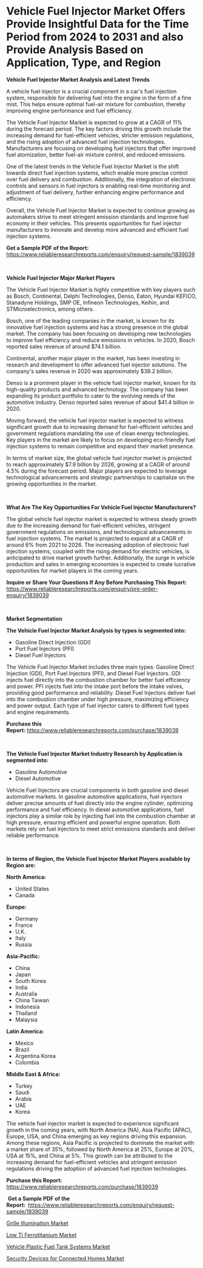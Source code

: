 <p><h1>Vehicle Fuel Injector Market Offers Provide Insightful Data for the Time Period from 2024 to 2031 and also Provide Analysis Based on Application, Type, and Region</h1></p><p><strong>Vehicle Fuel Injector Market Analysis and Latest Trends</strong></p>
<p><p>A vehicle fuel injector is a crucial component in a car's fuel injection system, responsible for delivering fuel into the engine in the form of a fine mist. This helps ensure optimal fuel-air mixture for combustion, thereby improving engine performance and fuel efficiency.</p><p>The Vehicle Fuel Injector Market is expected to grow at a CAGR of 11% during the forecast period. The key factors driving this growth include the increasing demand for fuel-efficient vehicles, stricter emission regulations, and the rising adoption of advanced fuel injection technologies. Manufacturers are focusing on developing fuel injectors that offer improved fuel atomization, better fuel-air mixture control, and reduced emissions.</p><p>One of the latest trends in the Vehicle Fuel Injector Market is the shift towards direct fuel injection systems, which enable more precise control over fuel delivery and combustion. Additionally, the integration of electronic controls and sensors in fuel injectors is enabling real-time monitoring and adjustment of fuel delivery, further enhancing engine performance and efficiency.</p><p>Overall, the Vehicle Fuel Injector Market is expected to continue growing as automakers strive to meet stringent emission standards and improve fuel economy in their vehicles. This presents opportunities for fuel injector manufacturers to innovate and develop more advanced and efficient fuel injection systems.</p></p>
<p><strong>Get a Sample PDF of the Report:&nbsp;</strong> <a href="https://www.reliableresearchreports.com/enquiry/request-sample/1839039">https://www.reliableresearchreports.com/enquiry/request-sample/1839039</a></p>
<p>&nbsp;</p>
<p><strong>Vehicle Fuel Injector Major Market Players</strong></p>
<p><p>The Vehicle Fuel Injector Market is highly competitive with key players such as Bosch, Continental, Delphi Technologies, Denso, Eaton, Hyundai KEFICO, Stanadyne Holdings, SMP OE, Infineon Technologies, Keihin, and STMicroelectronics, among others. </p><p>Bosch, one of the leading companies in the market, is known for its innovative fuel injection systems and has a strong presence in the global market. The company has been focusing on developing new technologies to improve fuel efficiency and reduce emissions in vehicles. In 2020, Bosch reported sales revenue of around $74.1 billion.</p><p>Continental, another major player in the market, has been investing in research and development to offer advanced fuel injector solutions. The company's sales revenue in 2020 was approximately $39.2 billion.</p><p>Denso is a prominent player in the vehicle fuel injector market, known for its high-quality products and advanced technology. The company has been expanding its product portfolio to cater to the evolving needs of the automotive industry. Denso reported sales revenue of about $41.4 billion in 2020.</p><p>Moving forward, the vehicle fuel injector market is expected to witness significant growth due to increasing demand for fuel-efficient vehicles and government regulations mandating the use of clean energy technologies. Key players in the market are likely to focus on developing eco-friendly fuel injection systems to remain competitive and expand their market presence.</p><p>In terms of market size, the global vehicle fuel injector market is projected to reach approximately $7.9 billion by 2026, growing at a CAGR of around 4.5% during the forecast period. Major players are expected to leverage technological advancements and strategic partnerships to capitalize on the growing opportunities in the market.</p></p>
<p>&nbsp;</p>
<p><strong>What Are The Key Opportunities For Vehicle Fuel Injector Manufacturers?</strong></p>
<p><p>The global vehicle fuel injector market is expected to witness steady growth due to the increasing demand for fuel-efficient vehicles, stringent government regulations on emissions, and technological advancements in fuel injection systems. The market is projected to expand at a CAGR of around 6% from 2021 to 2026. The increasing adoption of electronic fuel injection systems, coupled with the rising demand for electric vehicles, is anticipated to drive market growth further. Additionally, the surge in vehicle production and sales in emerging economies is expected to create lucrative opportunities for market players in the coming years.</p></p>
<p><strong>Inquire or Share Your Questions If Any Before Purchasing This Report:</strong> <a href="https://www.reliableresearchreports.com/enquiry/pre-order-enquiry/1839039">https://www.reliableresearchreports.com/enquiry/pre-order-enquiry/1839039</a></p>
<p>&nbsp;</p>
<p><strong>Market Segmentation</strong></p>
<p><strong>The Vehicle Fuel Injector Market Analysis by types is segmented into:</strong></p>
<p><ul><li>Gasoline Direct Injection (GDI)</li><li>Port Fuel Injectors (PFI)</li><li>Diesel Fuel Injectors</li></ul></p>
<p><p>The Vehicle Fuel Injector Market includes three main types: Gasoline Direct Injection (GDI), Port Fuel Injectors (PFI), and Diesel Fuel Injectors. GDI injects fuel directly into the combustion chamber for better fuel efficiency and power. PFI injects fuel into the intake port before the intake valves, providing good performance and reliability. Diesel Fuel Injectors deliver fuel into the combustion chamber under high pressure, maximizing efficiency and power output. Each type of fuel injector caters to different fuel types and engine requirements.</p></p>
<p><strong>Purchase this Report:&nbsp;</strong><a href="https://www.reliableresearchreports.com/purchase/1839039">https://www.reliableresearchreports.com/purchase/1839039</a></p>
<p>&nbsp;</p>
<p><strong>The Vehicle Fuel Injector Market Industry Research by Application is segmented into:</strong></p>
<p><ul><li>Gasoline Automotive</li><li>Diesel Automotive</li></ul></p>
<p><p>Vehicle Fuel Injectors are crucial components in both gasoline and diesel automotive markets. In gasoline automotive applications, fuel injectors deliver precise amounts of fuel directly into the engine cylinder, optimizing performance and fuel efficiency. In diesel automotive applications, fuel injectors play a similar role by injecting fuel into the combustion chamber at high pressure, ensuring efficient and powerful engine operation. Both markets rely on fuel injectors to meet strict emissions standards and deliver reliable performance.</p></p>
<p>&nbsp;</p>
<p><strong>In terms of Region, the Vehicle Fuel Injector Market Players available by Region are:</strong></p>
<p>
    <p> <strong> North America: </strong>
        <ul>
            <li>United States</li>
            <li>Canada</li>
        </ul>
        </p> 
    <p> <strong> Europe: </strong>
        <ul>
            <li>Germany</li>
            <li>France</li>
            <li>U.K.</li>
            <li>Italy</li>
            <li>Russia</li>
        </ul>
        </p> 
    <p> <strong> Asia-Pacific: </strong>
        <ul>
            <li>China</li>
            <li>Japan</li>
            <li>South Korea</li>
            <li>India</li>
            <li>Australia</li>
            <li>China Taiwan</li>
            <li>Indonesia</li>
            <li>Thailand</li>
            <li>Malaysia</li>
        </ul>
        </p> 
    <p> <strong> Latin America: </strong>
        <ul>
            <li>Mexico</li>
            <li>Brazil</li>
            <li>Argentina Korea</li>
            <li>Colombia</li>
        </ul>
        </p> 
    <p> <strong> Middle East & Africa: </strong>
        <ul>
            <li>Turkey</li>
            <li>Saudi</li>
            <li>Arabia</li>
            <li>UAE</li>
            <li>Korea</li>
        </ul>
    </p>
    </p>
<p><p>The vehicle fuel injector market is expected to experience significant growth in the coming years, with North America (NA), Asia Pacific (APAC), Europe, USA, and China emerging as key regions driving this expansion. Among these regions, Asia Pacific is projected to dominate the market with a market share of 35%, followed by North America at 25%, Europe at 20%, USA at 15%, and China at 5%. This growth can be attributed to the increasing demand for fuel-efficient vehicles and stringent emission regulations driving the adoption of advanced fuel injection technologies.</p></p>
<p><strong>Purchase this Report: </strong><a href="https://www.reliableresearchreports.com/purchase/1839039">https://www.reliableresearchreports.com/purchase/1839039</a></p>
<p>&nbsp;<strong>Get a Sample PDF of the Report:&nbsp;&nbsp;</strong><a href="https://www.reliableresearchreports.com/enquiry/request-sample/1839039">https://www.reliableresearchreports.com/enquiry/request-sample/1839039</a></p>
<p><strong></strong></p>
<p><p><a href="https://view.publitas.com/reportprime-1/grille-illumination-market-size-and-examines-its-market-scope-with-a-primary-focus-on-growth-opportunities-and-forecasted-trends-spanning-from-2023-to-2030/">Grille Illumination Market</a></p><p><a href="https://view.publitas.com/reportprime-1/low-ti-ferrotitanium-market-size-market-trends-and-growth-outlook-forecasted-for-period-from-2023-to-2030/">Low Ti Ferrotitanium Market</a></p><p><a href="https://view.publitas.com/reportprime-1/vehicle-plastic-fuel-tank-systems-market-with-the-goal-of-estimating-the-market-size-and-future-growth-potential-of-various-market-segments-based-on-component-applications-end-user-and-region/">Vehicle Plastic Fuel Tank Systems Market</a></p><p><a href="https://simplistic-meeting-7ee.notion.site/Security-Devices-for-Connected-Homes-Market-Growth-Market-Trends-COVID-19-Impact-and-Forecasts-fo-fc812c52a9a54c40a0a47f3719d5049c">Security Devices for Connected Homes Market</a></p></p>